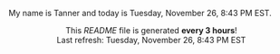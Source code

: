 My name is Tanner and today is Tuesday, November 26, 8:43 PM EST.

<p align="center">This <i>README</i> file is generated <b>every 3 hours</b>!</br>Last refresh: Tuesday, November 26, 8:43 PM EST<br /></p>

